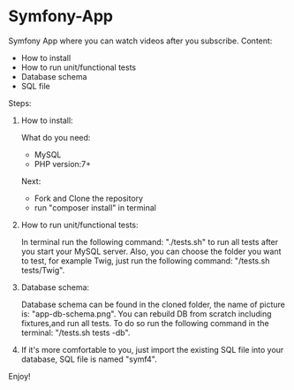# Symfony-App
Symfony App where you can watch videos after you subscribe.
Content:
  - How to install
  - How to run unit/functional tests
  - Database schema
  - SQL file
  
Steps:

  1. How to install:
  
     What do you need:
      - MySQL 
      - PHP version:7+
      
     Next:
      - Fork and Clone the repository
      - run "composer install" in terminal
     
  2. How to run unit/functional tests:
  
     In terminal run the following command: "./tests.sh" to run all tests after you start your MySQL server.
     Also, you can choose the folder you want to test, for example Twig, just run the following command: "/tests.sh tests/Twig".
     
  3. Database schema:
  
     Database schema can be found in the cloned folder, the name of picture is: "app-db-schema.png".
     You can rebuild DB from scratch including fixtures,and run all tests. To do so run the following command in the terminal:   "/tests.sh tests -db".
  4. 
     If it's more comfortable to you, just import the existing SQL file into your database, SQL file is named "symf4".
  
  Enjoy!
